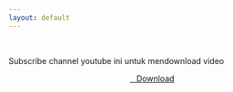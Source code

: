 ```yaml
---
layout: default
---
```


<br />

Subscribe channel youtube ini untuk mendownload video

<center>
<a href="https://youtu.be/e6HX_OMCkeE" class="hbt"><i class="fa fa-chevron-down" aria-hidden="true"></i>&nbsp; &nbsp;Download</a>
</center><br />

<br />

